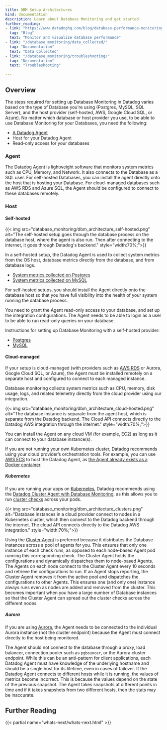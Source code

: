 ```yaml
---
title: DBM Setup Architectures
kind: documentation
description: Learn about Database Monitoring and get started
further_reading:
- link: "https://www.datadoghq.com/blog/database-performance-monitoring-datadog"
  tag: "Blog"
  text: "Monitor and visualize database performance"
- link: "/database_monitoring/data_collected/"
  tag: "Documentation"
  text: "Data Collected"
- link: "/database_monitoring/troubleshooting/"
  tag: "Documentation"
  text: "Troubleshooting"

---
```



## Overview

The steps required for setting up Database Monitoring in Datadog varies based on the type of Database you're using (Postgres, MySQL, SQL Server), and the host provider (self-hosted, AWS, Google Cloud SQL, or Azure). No matter which database or host provider you use, to be able to use Database Monitoring for your Databases, you need the following:

* [A Datadog Agent][1]
* Host for your Datadog Agent
* Read-only access for your databases

### Agent

The Datadog Agent is lightweight software that monitors system metrics such as CPU, Memory, and Network. It also connects to the Database as a SQL user. For self-hosted Databases, you can install the agent directly onto the host that is hosting your Database. For cloud-managed databases such as AWS RDS and Azure SQL, the Agent should be configured to connect to these databases remotely.

### Host

#### Self-hosted

{{< img src="database_monitoring/dbm_architecture_self-hosted.png" alt="The self-hosted setup goes through the database process on the database host, where the agent is also run. Then after connecting to the internet, it goes through Datadog's backend." style="width:70%;">}}

In a self-hosted setup, the Datadog Agent is used to collect system metrics from the OS host, database metrics directly from the database, and from database logs.

* [System metrics collected on Postgres][2]
* [System metrics collected on MySQL][3]


For self-hosted setups, you should install the Agent directly onto the database host so that you have full visibility into the health of your system running the database process.

You need to grant the Agent read-only access to your database, and set up the integration configurations. The Agent needs to be able to login as a user to be able to run read-only queries on your database.

Instructions for setting up Database Monitoring with a self-hosted provider:

* [Postgres][4]
* [MySQL][5]


#### Cloud-managed

If your setup is cloud-managed (with providers such as [AWS RDS][6] or Aurora, Google Cloud SQL, or Azure), the Agent must be installed remotely on a separate host and configured to connect to each managed instance.

Database monitoring collects system metrics such as CPU, memory, disk usage, logs, and related telemetry directly from the cloud provider using our integration.

{{< img src="database_monitoring/dbm_architecture_cloud-hosted.png" alt="The database instance is separate from the agent host, which is separate from the Datadog backend. The Cloud API connects directly to the Datadog AWS integration through the internet." style="width:70%;">}}

You can install the Agent on any cloud VM (for example, EC2) as long as it can connect to your database instance(s).

If you are not running your own Kubernetes cluster, Datadog recommends using your cloud provider’s orchestration tools. For example, you can use [AWS ECS][7] to host the Datadog Agent, as [the Agent already exists as a Docker container][8].

##### Kubernetes

If you are running your apps on [Kubernetes][9], Datadog recommends using the [Datadog Cluster Agent with Database Monitoring][10], as this allows you to run [cluster checks][11] across your pods.

{{< img src="database_monitoring/dbm_architecture_clusters.png" alt="Database instances in a cloud provider connect to nodes in a Kubernetes cluster, which then connect to the Datadog backend through the internet. The cloud API connects directly to the Datadog AWS integration." style="width:70%;">}}

Using the [Cluster Agent][12] is preferred because it distributes the Database instances across a pool of agents for you. This ensures that only one instance of each check runs, as opposed to each node-based Agent pod running this corresponding check. The Cluster Agent holds the configurations and dynamically dispatches them to node-based Agents. The Agents on each node connect to the Cluster Agent every 10 seconds and retrieve the configurations to run. If an Agent stops reporting, the Cluster Agent removes it from the active pool and dispatches the configurations to other Agents. This ensures one (and only one) instance always runs even as nodes are added and removed from the cluster. This becomes important when you have a large number of Database instances so that the Cluster Agent can spread out the cluster checks across the different nodes.



##### Aurora

If you are using [Aurora][13], the Agent needs to be connected to the individual Aurora instance (not the cluster endpoint) because the Agent must connect directly to the host being monitored.

The Agent should not connect to the database through a proxy, load balancer, connection pooler such as `pgbouncer`, or the Aurora cluster endpoint. While this can be an anti-pattern for client applications, each Datadog Agent must have knowledge of the underlying hostname and should be a single host for its lifetime, even in cases of failover. If the Datadog Agent connects to different hosts while it is running, the values of metrics become incorrect. This is because the values depend on the state of the previous snapshot. The Agent takes snapshots at different points in time and if it takes snapshots from two different hosts, then the stats may be inaccurate.



## Further Reading

{{< partial name="whats-next/whats-next.html" >}}

[1]: /agent/basic_agent_usage/
[2]: /integrations/postgres/?tab=host#data-collected
[3]: /integrations/mysql/?tab=host#data-collected
[4]: /database_monitoring/setup_postgres/selfhosted/
[5]: /database_monitoring/setup_mysql/selfhosted/
[6]: /integrations/amazon_rds/
[7]: /agent/amazon_ecs/
[8]: /agent/docker/
[9]: /agent/kubernetes/integrations/
[10]: /database_monitoring/setup_postgres/rds/?tab=kubernetes
[11]: /agent/cluster_agent/clusterchecks/
[12]: https://www.datadoghq.com/blog/datadog-cluster-agent/
[13]: /database_monitoring/setup_postgres/aurora/
